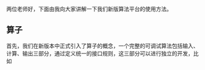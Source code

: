 两位老师好，下面由我向大家讲解一下我们新版算法平台的使用方法。
## 算子
首先，我们在新版本中正式引入了算子的概念，一个完整的可调试算法包括输入、计算、输出三部分，通过定义统一的接口规则，这三部分可以进行独立的开发，比如